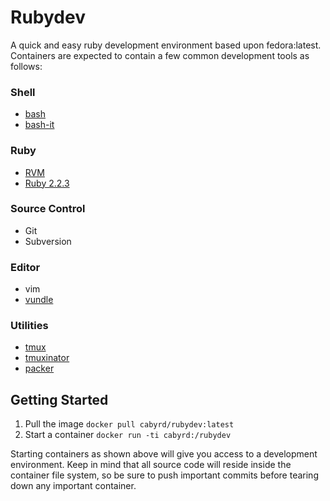 # **Rubydev**
A quick and easy ruby development environment based upon fedora:latest.
Containers are expected to contain a few common development tools as follows:

### Shell 
* [bash](https://www.gnu.org/software/bash/)
* [bash-it](https://github.com/Bash-it/bash-it)

### Ruby 
* [RVM](https://rvm.io/)
* [Ruby 2.2.3](https://www.ruby-lang.org/en/downloads/)

### Source Control
* Git 
* Subversion

###  Editor
* vim
* [vundle](https://github.com/VundleVim/Vundle.vim)

### Utilities 
* [tmux](https://tmux.github.io/)
* [tmuxinator](https://github.com/tmuxinator/tmuxinator)
* [packer](https://www.packer.io/)
  
## **Getting Started**
1.  Pull the image `docker pull cabyrd/rubydev:latest`
2.  Start a container `docker run -ti cabyrd:/rubydev`

Starting containers as shown above will give you access to a 
development environment.  Keep in mind that all source code
will reside inside the container file system, so be sure to 
push important commits before tearing down any important 
container.
